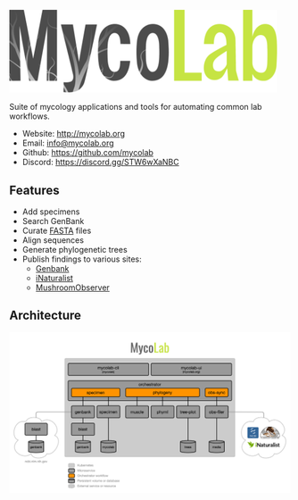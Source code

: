 <a href="https://mycolab.org"><img src="https://raw.githubusercontent.com/mycolab/.github/main/profile/images/mycolab-logo.svg" width="480"></a>

Suite of mycology applications and tools for automating common lab workflows.

- Website: http://mycolab.org
- Email: <info@mycolab.org>
- Github: https://github.com/mycolab
- Discord: https://discord.gg/STW6wXaNBC

## Features
- Add specimens
- Search GenBank
- Curate [FASTA](https://en.wikipedia.org/wiki/FASTA_format) files
- Align sequences
- Generate phylogenetic trees
- Publish findings to various sites: 
  - [Genbank](https://blast.ncbi.nlm.nih.gov)
  - [iNaturalist](https://inaturalist.org)
  - [MushroomObserver](https://mushroomobserver.org)

## Architecture
![architecture](https://raw.githubusercontent.com/mycolab/.github/main/profile/images/architecture.png)
